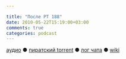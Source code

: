 ```yaml
---

title: "После РТ 188"
date: 2010-05-22T15:19:00+03:00
comments: true
categories: podcast
---
```

[аудио](http://cdn.radio-t.com/rt188post.mp3) ● [пиратский torrent](http://pirates.radio-t.com/torrents/rt188post.mp3.torrent) ● [лог чата](http://chat.radio-t.com/logs/radio-t-188.html) ● [wiki](http://wiki.radio-t.com/%D0%9F%D0%BE%D1%81%D0%BB%D0%B5_%D0%A0%D0%A2_188)<audio src="http://cdn.radio-t.com/rt188post.mp3" preload="none">
